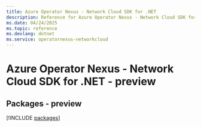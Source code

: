 ```yaml
---
title: Azure Operator Nexus - Network Cloud SDK for .NET
description: Reference for Azure Operator Nexus - Network Cloud SDK for .NET
ms.date: 04/24/2025
ms.topic: reference
ms.devlang: dotnet
ms.service: operatornexus-networkcloud
---
```

# Azure Operator Nexus - Network Cloud SDK for .NET - preview
## Packages - preview
[!INCLUDE [packages](operator-nexus---network-cloud-index.md)]
